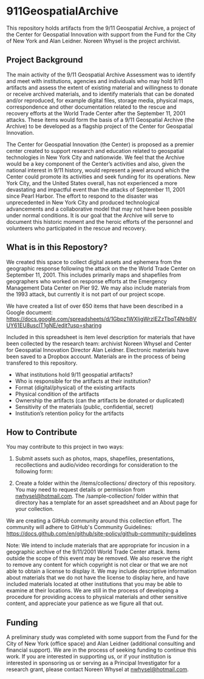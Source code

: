 # 911GeospatialArchive

This repository holds artifacts from the 9/11 Geospatial Archive, a project of the Center for Geospatial Innovation with support from the Fund for the City of New York and Alan Leidner. Noreen Whysel is the project archivist. 

<h2>Project Background</h2>

The main activity of the 9/11 Geospatial Archive Assessment was to identify and meet with institutions, agencies and individuals who may hold 9/11 artifacts and assess the extent of existing material and willingness to donate or receive archived materials, and to identify materials that can be donated and/or reproduced, for example digital files, storage media, physical maps, correspondence and other documentation related to the rescue and recovery efforts at the World Trade Center after the September 11, 2001 attacks. These items would form the basis of a 9/11 Geospatial Archive (the Archive) to be developed as a flagship project of the Center for Geospatial Innovation.

The Center for Geospatial Innovation (the Center) is proposed as a premier center created to support research and education related to geospatial technologies in New York City and nationwide. We feel that the Archive would be a key component of the Center’s activities and also, given the national interest in 9/11 history, would represent a jewel around which the Center could promote its activities and seek funding for its operations. New York City, and the United States overall, has not experienced a more devastating and impactful event than the attacks of September 11, 2001 since Pearl Harbor. The effort to respond to the disaster was unprecedented in New York City and produced technological advancements and a collaborative model that may not have been possible under normal conditions. It is our goal that the Archive will serve to document this historic moment and the heroic efforts of the personnel and volunteers who participated in the rescue and recovery.

<h2>What is in this Repostory?</h2>

We created this space to collect digital assets and ephemera from the geographic response following the attack on the the World Trade Center on September 11, 2001. This includes primarily maps and shapefiles from geographers who worked on response efforts at the Emergency Management Data Center on Pier 92. We may also include materials from the 1993 attack, but currently it is not part of our project scope.

We have created a list of over 650 items that have been described in a Google document:
https://docs.google.com/spreadsheets/d/1Gbpz1WXIjgWrzlEZzTbqT4NrbBVUY61EU8usclT1gNE/edit?usp=sharing

Included in this spreadsheet is item level description for materials that have been collected by the research team: archivist Noreen Whysel and Center for Geospatial Innovation Director Alan Leidner. Electronic materials have been saved to a Dropbox account. Materials are in the process of being transfered to this repository.

* What institutions hold 9/11 geospatial artifacts?
* Who is responsible for the artifacts at their institution?
* Format (digital/physical) of the existing artifacts
* Physical condition of the artifacts
* Ownership the artifacts (can the artifacts be donated or duplicated)
* Sensitivity of the materials (public, confidential, secret)
* Institution’s retention policy for the artifacts

<h2>How to Contribute</h2>

You may contribute to this project in two ways:

1. Submit assets such as photos, maps, shapefiles, presentations, recollections and audio/video recordings for consideration to the following form:

2. Create a folder within the /items/collections/ directory of this repository. You may need to request details or permission from nwhysel@hotmail.com. The /sample-collection/ folder within that directory has a template for an asset spreadsheet and an About page for your collection.

We are creating a GitHub community around this collection effort. The community will adhere to GitHub's Community Guidelines: https://docs.github.com/en/github/site-policy/github-community-guidelines

Note: We intend to include materials that are appropriate for incusion in a geographic archive of the 9/11/2001 World Trade Center attack. Items outside the scope of this event may be removed. We also reserve the right to remove any content for which copyright is not clear or that we are not able to obtain a license to display it. We may include descriptive information about materials that we do not have the license to display here, and have included materials located at other institutions that you may be able to examine at their locations. We are still in the process of developing a procedure for providing access to physical materials and other sensitive content, and appreciate your patience as we figure all that out.

<h2>Funding</h2>

A preliminary study was completed with some support from the Fund for the City of New York (office space) and Alan Leidner (additional consulting and financial support). We are in the process of seeking funding to continue this work. If you are interested in supporting us, or if your institution is interested in sponsoring us or serving as a Principal Investigator for a research grant, please contact Noreen Whysel at nwhysel@hotmail.com.
